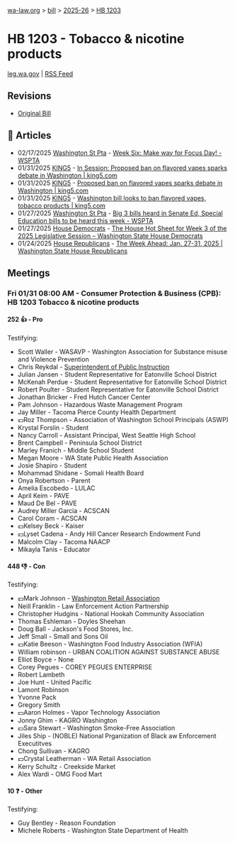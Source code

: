 [wa-law.org](/) > [bill](/bill/) > [2025-26](/bill/2025-26/) > [HB 1203](/bill/2025-26/hb/1203/)

# HB 1203 - Tobacco & nicotine products
[leg.wa.gov](https://app.leg.wa.gov/billsummary?BillNumber=1203&Year=2025&Initiative=false) | [RSS Feed](./rss.xml)

## Revisions
* [Original Bill](1/)

## 📰 Articles
* 02/17/2025 [Washington St Pta](/org/washington_st_pta/) - [Week Six: Make way for Focus Day! - WSPTA](https://www.wastatepta.org/week-six-make-way-for-focus-day/#:~:text=HB%201203)
* 01/31/2025 [KING5](/org/king5/) - [In Session: Proposed ban on flavored vapes sparks debate in Washington | king5.com](https://www.king5.com/article/news/politics/in-session/in-session-proposed-ban-on-flavored-vapes-tobacco-wraps-up-week-at-legislature/281-970cb4c7-cbdf-46a8-8a76-baaa42cc3b53#:~:text=Under%20House%20Bill%201203)
* 01/31/2025 [KING5](/org/king5/) - [Proposed ban on flavored vapes sparks debate in Washington | king5.com](https://www.king5.com/article/news/politics/state-politics/in-session-proposed-ban-on-flavored-vapes-tobacco-wraps-up-week-at-legislature/281-970cb4c7-cbdf-46a8-8a76-baaa42cc3b53#:~:text=Under%20House%20Bill%201203)
* 01/31/2025 [KING5](/org/king5/) - [Washington bill looks to ban flavored vapes, tobacco products | king5.com](https://www.king5.com/article/news/local/washington-bill-ban-flavored-vapes-tobacco-products/281-8cfed3f5-757a-48c0-bd38-01e2fdf40a39#:~:text=House%20Bill%201203)
* 01/27/2025 [Washington St Pta](/org/washington_st_pta/) - [Big 3 bills heard in Senate Ed, Special Education bills to be heard this week - WSPTA](https://www.wastatepta.org/2025session-week3/#:~:text=HB%201203)
* 01/27/2025 [House Democrats](/org/house_democrats/) - [The House Hot Sheet for Week 3 of the 2025 Legislative Session – Washington State House Democrats](https://housedemocrats.wa.gov/blog/2025/01/27/the-house-hot-sheet-for-week-3-of-the-2025-legislative-session/#:~:text=HB%201203)
* 01/24/2025 [House Republicans](/org/house_republicans/) - [The Week Ahead: Jan. 27-31, 2025 | Washington State House Republicans](https://houserepublicans.wa.gov/week/the-week-ahead-jan-27-31-2025/#:~:text=HB%201203)

## Meetings
### Fri 01/31 08:00 AM - Consumer Protection & Business (CPB): HB 1203 Tobacco & nicotine products
#### 252 👍 - Pro
Testifying:
* Scott Waller - WASAVP - Washington Association for Substance misuse and Violence Prevention
* Chris Reykdal - [Superintendent of Public Instruction](/org/superintendent_of_public_instruction/)
* Julian Jansen - Student Representative for Eatonville School District
* McKenah Perdue - Student Representative for Eatonville School District
* Robert Poulter - Student Representative for Eatonville School District
* Jonathan Bricker - Fred Hutch Cancer Center
* Pam Johnson - Hazardous Waste Management Program
* Jay Miller - Tacoma Pierce County Health Department
* 💵Roz Thompson - Association of Washington School Principals (ASWP)
* Krystal Forslin - Student
* Nancy Carroll - Assistant Principal, West Seattle High School
* Brent Campbell - Peninsula School District
* Marley Franich - Middle School Student
* Megan Moore - WA State Public Health Association
* Josie Shapiro - Student
* Mohammad Shidane - Somali Health Board
* Onya Robertson - Parent
* Amelia Escobedo - LULAC
* April Keim - PAVE
* Maud De Bel - PAVE
* Audrey Miller Garcia - ACSCAN
* Carol Coram - ACSCAN
* 💵Kelsey Beck - Kaiser
* 💵Lyset Cadena - Andy Hill Cancer Research Endowment Fund
* Malcolm Clay - Tacoma NAACP
* Mikayla Tanis - Educator

#### 448 👎 - Con
Testifying:
* 💵Mark Johnson - [Washington Retail Association](/org/washington_retail_association/)
* Neill Franklin - Law Enforcement Action Partnership
* Christopher Hudgins - National Hookah Community Association
* Thomas Eshleman - Doyles Sheehan
* Doug Ball - Jackson's Food Stores, Inc.
* Jeff Small - Small and Sons Oil
* 💵Katie Beeson - Washington Food Industry Association (WFIA)
* William robinson - URBAN COALITION AGAINST SUBSTANCE ABUSE
* Elliot Boyce - None
* Corey Pegues - COREY PEGUES ENTERPRISE
* Robert Lambeth
* Joe Hunt - United Pacific
* Lamont Robinson
* Yvonne Pack
* Gregory Smith
* 💵Aaron Holmes - Vapor Technology Association
* Jonny Ghim - KAGRO Washington
* 💵Sara Stewart - Washington Smoke-Free Association
* Jiles Ship - (NOBLE) National Prganization of Black aw Enforcement Executitves
* Chong Sullivan - KAGRO
* 💵Crystal Leatherman - WA Retail Association
* Kerry Schultz - Creekside Market
* Alex Wardi - OMG Food Mart

#### 10 ❓ - Other
Testifying:
* Guy Bentley - Reason Foundation
* Michele Roberts - Washington State Department of Health
